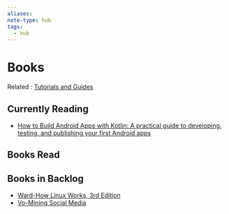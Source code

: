 ```yaml
---
aliases:
note-type: hub
tags:
  - hub
---
```


# Books

Related : [Tutorials and Guides](tutorials-guides-and-online-courses/README.md)

## Currently Reading

- [How to Build Android Apps with Kotlin: A practical guide to developing, testing, and publishing your first Android apps](Hub%20-%20How%20to%20Build%20Android%20Apps%20with%20Kotlin.md)

## Books Read

## Books in Backlog

- [Ward-How Linux Works, 3rd Edition](kindle-highlights/Ward-How%20Linux%20Works,%203rd%20Edition.md)
- [Vo-Mining Social Media](kindle-highlights/Vo-Mining%20Social%20Media.md)

